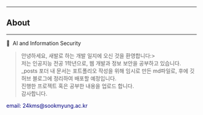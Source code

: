 

---
## About
---
:art:&nbsp; AI and Information Security

> 안녕하세요, 새발로 하는 개발 일지에 오신 것을 환영합니다:>  
> 저는 인공지능 전공 1학년으로, 웹 개발과 정보 보안을 공부하고 있습니다.  
> _posts 포더 내 문서는 포트폴리오 작성을 위해 임시로 만든 md파일로, 후에 깃허브 블로그에 정리하여 배포할 예정입니다.  
>진행한 프로젝트 혹은 공부한 내용을 업로드 합니다.  
> 감사합니다.

<p style="color: navy;">email: 24kms@sookmyung.ac.kr</p>
